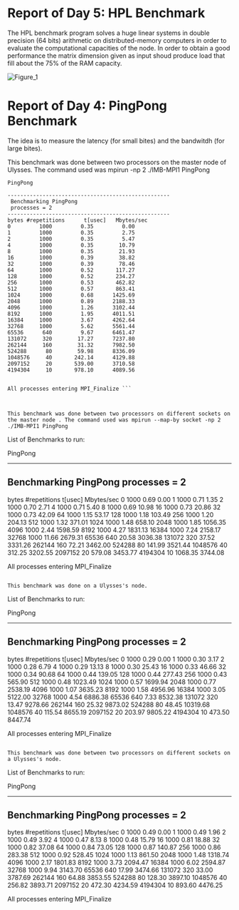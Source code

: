 # Report of Day 5: HPL Benchmark

The HPL benchmark program solves a huge linear systems in double precision (64 bits) arithmetic on 
distributed-memory computers in order to evaluate the computational capacities of the node. In order to obtain a good performance the matrix dimension given as input shoud produce load that fill about the 75% of the RAM capacity.

![Figure_1](fixthr.jpg)




# Report of Day 4: PingPong Benchmark

The idea is to measure the latency (for small bites) and the bandwitdh (for large bites). 

This benchmark was done between two processors on the master node of Ulysses. 
The command used was mpirun -np 2 ./IMB-MPI1 PingPong


```
PingPong

---------------------------------------------------
 Benchmarking PingPong 
 processes = 2 
---------------------------------------------------
bytes #repetitions      t[usec]   Mbytes/sec
0         1000         0.35         0.00
1         1000         0.35         2.75
2         1000         0.35         5.47
4         1000         0.35        10.79
8         1000         0.35        21.93
16        1000         0.39        38.82
32        1000         0.39        78.46
64        1000         0.52       117.27
128       1000         0.52       234.27
256       1000         0.53       462.82
512       1000         0.57       863.41
1024      1000         0.68      1425.69
2048      1000         0.89      2188.33
4096      1000         1.26      3102.44
8192      1000         1.95      4011.51
16384     1000         3.67      4262.64
32768     1000         5.62      5561.44
65536      640         9.67      6461.47
131072     320        17.27      7237.80
262144     160        31.32      7982.50
524288      80        59.98      8336.09
1048576     40       242.14      4129.88
2097152     20       539.00      3710.58
4194304     10       978.10      4089.56


All processes entering MPI_Finalize ```



This benchmark was done between two processors on different sockets on the master node . The command used was mpirun --map-by socket -np 2 ./IMB-MPI1 PingPong

```
List of Benchmarks to run:

PingPong

---------------------------------------------------
Benchmarking PingPong 
processes = 2 
---------------------------------------------------
bytes #repetitions      t[usec]   Mbytes/sec
0         1000         0.69         0.00
1         1000         0.71         1.35
2         1000         0.70         2.71
4         1000         0.71         5.40
8         1000         0.69        10.98
16        1000         0.73        20.86
32        1000         0.73        42.09
64        1000         1.15        53.17
128       1000         1.18       103.49
256       1000         1.20       204.13
512       1000         1.32       371.01
1024      1000         1.48       658.10
2048      1000         1.85      1056.35
4096      1000         2.44      1598.59
8192      1000         4.27      1831.13
16384     1000         7.24      2158.17
32768     1000        11.66      2679.31
65536      640        20.58      3036.38
131072     320        37.52      3331.26
262144     160        72.21      3462.00
524288      80       141.99      3521.44
1048576     40       312.25      3202.55
2097152     20       579.08      3453.77
4194304     10      1068.35      3744.08


All processes entering MPI_Finalize
```

This benchmark was done on a Ulysses's node.

```
List of Benchmarks to run:

PingPong

---------------------------------------------------
Benchmarking PingPong 
processes = 2 
---------------------------------------------------
bytes #repetitions      t[usec]   Mbytes/sec
0         1000         0.29         0.00
1         1000         0.30         3.17
2         1000         0.28         6.79
4         1000         0.29        13.13
8         1000         0.30        25.43
16        1000         0.33        46.66
32        1000         0.34        90.68
64        1000         0.44       139.05
128       1000         0.44       277.43
256       1000         0.43       565.90
512       1000         0.48      1023.49
1024      1000         0.57      1699.94
2048      1000         0.77      2538.19
4096      1000         1.07      3635.23
8192      1000         1.58      4956.96
16384     1000         3.05      5122.00
32768     1000         4.54      6886.38
65536      640         7.33      8532.38
131072     320        13.47      9278.66
262144     160        25.32      9873.02
524288      80        48.45     10319.68
1048576     40       115.54      8655.19
2097152     20       203.97      9805.22
4194304     10       473.50      8447.74


All processes entering MPI_Finalize
```

This benchmark was done between two processors on different sockets on a Ulysses's node.

```
List of Benchmarks to run:

PingPong

---------------------------------------------------
 Benchmarking PingPong 
 processes = 2 
---------------------------------------------------
bytes #repetitions      t[usec]   Mbytes/sec
0         1000         0.49         0.00
1         1000         0.49         1.96
2         1000         0.49         3.92
4         1000         0.47         8.13
8         1000         0.48        15.79
16        1000         0.81        18.88
32        1000         0.82        37.08
64        1000         0.84        73.05
128       1000         0.87       140.87
256       1000         0.86       283.38
512       1000         0.92       528.45
1024      1000         1.13       861.50
2048      1000         1.48      1318.74
4096      1000         2.17      1801.83
8192      1000         3.73      2094.47
16384     1000         6.02      2594.87
32768     1000         9.94      3143.70
65536      640        17.99      3474.66
131072     320        33.00      3787.69
262144     160        64.88      3853.55
524288      80       128.30      3897.10
1048576     40       256.82      3893.71
2097152     20       472.30      4234.59
4194304     10       893.60      4476.25


All processes entering MPI_Finalize
```







